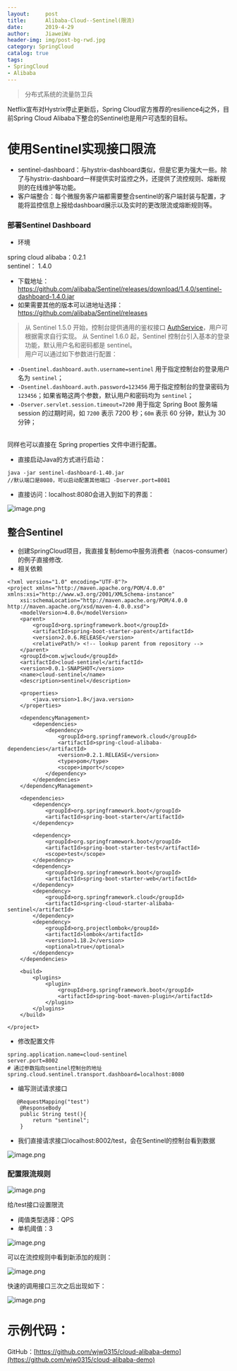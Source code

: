 ```yaml
---
layout:     post                  
title:      Alibaba-Cloud--Sentinel(限流) 
date:       2019-4-29             
author:     JiaweiWu        
header-img: img/post-bg-rwd.jpg  
category: SpringCloud   
catalog: true  
tags:                             
- SpringCloud
- Alibaba
---
```


> 分布式系统的流量防卫兵

Netflix宣布对Hystrix停止更新后，Spring Cloud官方推荐的resilience4j之外，目前Spring Cloud Alibaba下整合的Sentinel也是用户可选型的目标。

<a name="22bET"></a>
# 使用Sentinel实现接口限流

- sentinel-dashboard：与hystrix-dashboard类似，但是它更为强大一些。除了与hystrix-dashboard一样提供实时监控之外，还提供了流控规则、熔断规则的在线维护等功能。<br />
- 客户端整合：每个微服务客户端都需要整合sentinel的客户端封装与配置，才能将监控信息上报给dashboard展示以及实时的更改限流或熔断规则等。

<a name="APw95"></a>
### 部署Sentinel Dashboard

- 环境

spring cloud alibaba：0.2.1<br />sentinel： 1.4.0

  - 下载地址：https://github.com/alibaba/Sentinel/releases/download/1.4.0/sentinel-dashboard-1.4.0.jar
  - 如果需要其他的版本可以进地址选择：https://github.com/alibaba/Sentinel/releases



> 从 Sentinel 1.5.0 开始，控制台提供通用的鉴权接口 [AuthService](https://github.com/alibaba/Sentinel/blob/master/sentinel-dashboard/src/main/java/com/alibaba/csp/sentinel/dashboard/auth/AuthService.java)，用户可根据需求自行实现。
> 从 Sentinel 1.6.0 起，Sentinel 控制台引入基本的登录功能，默认用户名和密码都是 sentinel。
<br />用户可以通过如下参数进行配置：<br />

- `-Dsentinel.dashboard.auth.username=sentinel` 用于指定控制台的登录用户名为 `sentinel`；
- `-Dsentinel.dashboard.auth.password=123456` 用于指定控制台的登录密码为 `123456`；如果省略这两个参数，默认用户和密码均为 `sentinel`；
- `-Dserver.servlet.session.timeout=7200` 用于指定 Spring Boot 服务端 session 的过期时间，如 `7200` 表示 7200 秒；`60m` 表示 60 分钟，默认为 30 分钟；


<br />同样也可以直接在 Spring properties 文件中进行配置。<br />

- 直接启动Java的方式进行启动：

```
java -jar sentinel-dashboard-1.40.jar
//默认端口是8080，可以启动配置其他端口 -Dserver.port=8081
```

- 直接访问：localhost:8080会进入到如下的界面：

![image.png](https://cdn.nlark.com/yuque/0/2019/png/250511/1557199932329-b937eb03-d630-4d4e-8f48-7278bdbb362b.png#align=left&display=inline&height=742&name=image.png&originHeight=853&originWidth=1850&size=25668&status=done&width=1608.695685525473)

<a name="BPd5x"></a>
## 整合Sentinel

- 创建SpringCloud项目，我直接复制demo中服务消费者（nacos-consumer）的例子直接修改.
- 相关依赖

```
<?xml version="1.0" encoding="UTF-8"?>
<project xmlns="http://maven.apache.org/POM/4.0.0" xmlns:xsi="http://www.w3.org/2001/XMLSchema-instance"
	xsi:schemaLocation="http://maven.apache.org/POM/4.0.0 http://maven.apache.org/xsd/maven-4.0.0.xsd">
	<modelVersion>4.0.0</modelVersion>
	<parent>
		<groupId>org.springframework.boot</groupId>
		<artifactId>spring-boot-starter-parent</artifactId>
		<version>2.0.6.RELEASE</version>
		<relativePath/> <!-- lookup parent from repository -->
	</parent>
	<groupId>com.wjwcloud</groupId>
	<artifactId>cloud-sentinel</artifactId>
	<version>0.0.1-SNAPSHOT</version>
	<name>cloud-sentinel</name>
	<description>sentinel</description>

	<properties>
		<java.version>1.8</java.version>
	</properties>

	<dependencyManagement>
		<dependencies>
			<dependency>
				<groupId>org.springframework.cloud</groupId>
				<artifactId>spring-cloud-alibaba-dependencies</artifactId>
				<version>0.2.1.RELEASE</version>
				<type>pom</type>
				<scope>import</scope>
			</dependency>
		</dependencies>
	</dependencyManagement>

	<dependencies>
		<dependency>
			<groupId>org.springframework.boot</groupId>
			<artifactId>spring-boot-starter</artifactId>
		</dependency>

		<dependency>
			<groupId>org.springframework.boot</groupId>
			<artifactId>spring-boot-starter-test</artifactId>
			<scope>test</scope>
		</dependency>
		<dependency>
			<groupId>org.springframework.boot</groupId>
			<artifactId>spring-boot-starter-web</artifactId>
		</dependency>
		<dependency>
			<groupId>org.springframework.cloud</groupId>
			<artifactId>spring-cloud-starter-alibaba-sentinel</artifactId>
		</dependency>
		<dependency>
			<groupId>org.projectlombok</groupId>
			<artifactId>lombok</artifactId>
			<version>1.18.2</version>
			<optional>true</optional>
		</dependency>
	</dependencies>

	<build>
		<plugins>
			<plugin>
				<groupId>org.springframework.boot</groupId>
				<artifactId>spring-boot-maven-plugin</artifactId>
			</plugin>
		</plugins>
	</build>

</project>
```

- 修改配置文件

```
spring.application.name=cloud-sentinel
server.port=8002
# 通过参数指向sentinel控制台的地址
spring.cloud.sentinel.transport.dashboard=localhost:8080
```

- 编写测试请求接口

```
   @RequestMapping("test")
    @ResponseBody
    public String test(){
        return "sentinel";
    }
```

- 我们直接请求接口localhost:8002/test，会在Sentinel的控制台看到数据

![image.png](https://cdn.nlark.com/yuque/0/2019/png/250511/1557201975561-821d4454-5cbb-4357-b123-3e7a22d46edc.png#align=left&display=inline&height=695&name=image.png&originHeight=799&originWidth=1866&size=59267&status=done&width=1622.6087292921798)

<a name="ckSXr"></a>
### 配置限流规则


![image.png](https://cdn.nlark.com/yuque/0/2019/png/250511/1557209273114-ebda2bb0-9062-495c-9a99-1a6e2deafd77.png#align=left&display=inline&height=466&name=image.png&originHeight=536&originWidth=1781&size=40636&status=done&width=1548.69568428155)

给/test接口设置限流

- 阈值类型选择：QPS<br />
- 单机阈值：3<br />

![image.png](https://cdn.nlark.com/yuque/0/2019/png/250511/1557209339734-3681f141-8b61-4dc7-bf9e-c896705914d6.png#align=left&display=inline&height=448&name=image.png&originHeight=515&originWidth=906&size=24071&status=done&width=787.8261032897722)

可以在流控规则中看到新添加的规则：

![image.png](https://cdn.nlark.com/yuque/0/2019/png/250511/1557209509080-4c745e43-5379-411a-8d84-2b4d2192cec9.png#align=left&display=inline&height=472&name=image.png&originHeight=543&originWidth=1670&size=27175&status=done&width=1452.1739431500216)

快速的调用接口三次之后出现如下：

![image.png](https://cdn.nlark.com/yuque/0/2019/png/250511/1557209485762-9470d170-56e3-4a2e-85fa-61677543273e.png#align=left&display=inline&height=125&name=image.png&originHeight=144&originWidth=925&size=1981&status=done&width=804.3478427627365)


<a name="ufAKm"></a>
# 示例代码：
GitHub：[https://github.com/wjw0315/cloud-alibaba-demo](https://github.com/wjw0315/cloud-alibaba-demo)

